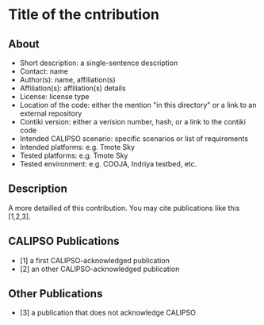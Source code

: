 # Title of the cntribution

## About

* Short description: a single-sentence description
* Contact: name <e-mail>
* Author(s): name, affiliation(s)
* Affiliation(s): affiliation(s) details
* License: license type
* Location of the code: either the mention "in this directory" or a link to an external repository
* Contiki version: either a verision number, hash, or a link to the contiki code
* Intended CALIPSO scenario: specific scenarios or list of requirements
* Intended platforms: e.g. Tmote Sky
* Tested platforms: e.g. Tmote Sky
* Tested environment: e.g. COOJA, Indriya testbed, etc.

## Description

A more detailled of this contribution.
You may cite publications like this [1,2,3].

## CALIPSO Publications

* [1] a first CALIPSO-acknowledged publication
* [2] an other CALIPSO-acknowledged publication

## Other Publications

* [3] a publication that does not acknowledge CALIPSO

